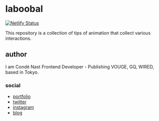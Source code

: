 # laboobal

[![Netlify Status](https://api.netlify.com/api/v1/badges/df94cdbc-73c7-4987-bc79-8951fcf35316/deploy-status)](https://app.netlify.com/sites/laboobal/deploys)

This repository is a collection of tips of animation that collect various interactions.

## author

I am Condé Nast Frontend Developer - Publishing VOUGE, GQ, WIRED, based in Tokyo.

### social

* [portfolio](https://www.instagram.com/uto_ao/)
* [twitter](https://mobile.twitter.com/uto_ao)
* [instagram](https://www.instagram.com/uto_ao/)
* [blog](https://www.instagram.com/uto_ao/)
